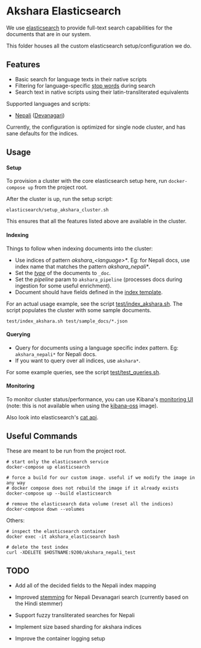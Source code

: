 # Akshara Elasticsearch

We use [elasticsearch](https://en.wikipedia.org/wiki/Elasticsearch) to provide full-text search capabilities for the documents that are in our system.

This folder houses all the custom elasticsearch setup/configuration we do.


## Features

* Basic search for language texts in their native scripts
* Filtering for language-specific [stop words](https://en.wikipedia.org/wiki/Stop_words) during search
* Search text in native scripts using their latin-transliterated equivalents

Supported languages and scripts:

* [Nepali](https://en.wikipedia.org/wiki/Nepali_language) ([Devanagari](https://en.wikipedia.org/wiki/Devanagari))

Currently, the configuration is optimized for single node cluster, and has sane defaults for the indices.


## Usage

#### Setup

To provision a cluster with the core elasticsearch setup here, run `docker-compose up` from the project root.

After the cluster is up, run the setup script:

```
elasticsearch/setup_akshara_cluster.sh
```

This ensures that all the features listed above are available in the cluster.

#### Indexing

Things to follow when indexing documents into the cluster:

* Use indices of pattern _akshara\_\<language\>*_. Eg: for Nepali docs, use index name that matches the pattern _akshara_nepali*_.
* Set the [*type*](https://www.elastic.co/guide/en/elasticsearch/reference/current/removal-of-types.html) of the documents to `_doc`.
* Set the *pipeline* param to `akshara_pipeline` (processes docs during ingestion for some useful enrichment).
* Document should have fields defined in the [index template](scripts/set_nepali_template.sh).

For an actual usage example, see the script [test/index_akshara.sh](test/index_akshara.sh). The script populates the cluster with some sample documents.

```
test/index_akshara.sh test/sample_docs/*.json
```

#### Querying

* Query for documents using a language specific index pattern. Eg: `akshara_nepali*` for Nepali docs.
* If you want to query over all indices, use `akshara*`.

For some example queries, see the script [test/test_queries.sh](test/test_queries.sh).

#### Monitoring

To monitor cluster status/performance, you can use Kibana's [monitoring UI](http://localhost:5601/app/monitoring) (note: this is not available when using the [kibana-oss](../.env) image).

Also look into elasticsearch's [cat api](https://www.elastic.co/guide/en/elasticsearch/reference/current/cat.html).


## Useful Commands

These are meant to be run from the project root.

```
# start only the elasticsearch service
docker-compose up elasticsearch

# force a build for our custom image. useful if we modify the image in any way
# docker compose does not rebuild the image if it already exists
docker-compose up --build elasticsearch

# remove the elasticsearch data volume (reset all the indices)
docker-compose down --volumes
```

Others:

```
# inspect the elasticsearch container
docker exec -it akshara_elasticsearch bash

# delete the test index
curl -XDELETE $HOSTNAME:9200/akshara_nepali_test
```


## TODO

* Add all of the decided fields to the Nepali index mapping
* Improved [stemming](https://en.wikipedia.org/wiki/Stemming) for Nepali Devanagari search (currently based on the Hindi stemmer)
* Support fuzzy transliterated searches for Nepali

* Implement size based sharding for akshara indices
* Improve the container logging setup
